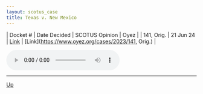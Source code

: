```yaml
---
layout: scotus_case
title: Texas v. New Mexico
---
```


| Docket # | Date Decided | SCOTUS Opinion | Oyez |
| 141, Orig. | 21 Jun 24 | [Link](https://www.supremecourt.gov/opinions/23pdf/602us1r47_c07d.pdf) | [Link](https://www.oyez.org/cases/2023/141, Orig.) |

<audio controls>
   <source src='./resources/141, Orig..mp3' type='audio/mpeg'>
</audio>

<object data='./resources/141, Orig..pdf' type='application/pdf'></object>

---

[Up](./README.md)